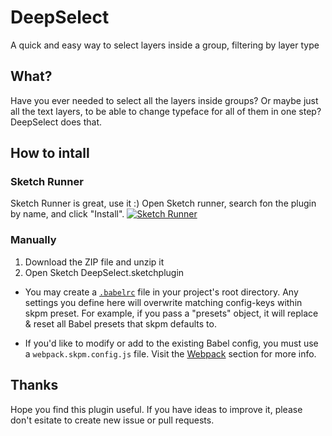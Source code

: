 # DeepSelect

A quick and easy way to select layers inside a group, filtering by layer type

## What?

Have you ever needed to select all the layers inside groups?
Or maybe just all the text layers, to be able to change typeface for all of them in one step?
DeepSelect does that.

## How to intall

### Sketch Runner

Sketch Runner is great, use it :)
Open Sketch runner, search fon the plugin by name, and click "Install".
[![Sketch Runner](https://github.com/fhuel/DeepSelect/blob/master/graphic%20assets/sketchRunner.png)](http://sketchrunner.com)

### Manually

1. Download the ZIP file and unzip it
2. Open Sketch DeepSelect.sketchplugin

* You may create a [`.babelrc`](https://babeljs.io/docs/usage/babelrc) file in your project's root directory. Any settings you define here will overwrite matching config-keys within skpm preset. For example, if you pass a "presets" object, it will replace & reset all Babel presets that skpm defaults to.

* If you'd like to modify or add to the existing Babel config, you must use a `webpack.skpm.config.js` file. Visit the [Webpack](#webpack) section for more info.

## Thanks

Hope you find this plugin useful. If you have ideas to improve it, please don't esitate to create new issue or pull requests.
